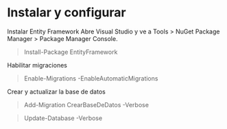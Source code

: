 # Instalar y configurar

Instalar Entity Framework
Abre Visual Studio y ve a Tools > NuGet Package Manager > Package Manager Console.

> Install-Package EntityFramework

Habilitar migraciones

> Enable-Migrations -EnableAutomaticMigrations

Crear y actualizar la base de datos

> Add-Migration CrearBaseDeDatos -Verbose

> Update-Database -Verbose